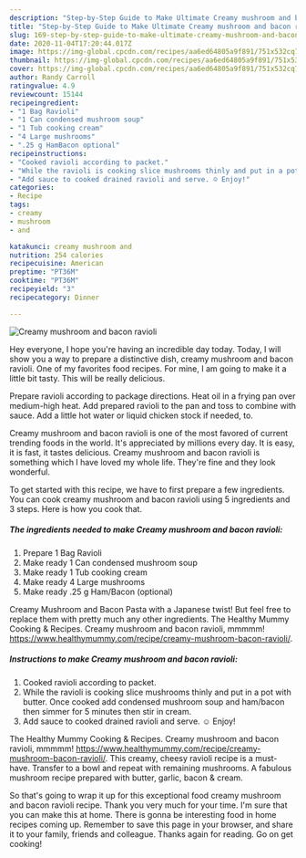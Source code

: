 ```yaml
---
description: "Step-by-Step Guide to Make Ultimate Creamy mushroom and bacon ravioli"
title: "Step-by-Step Guide to Make Ultimate Creamy mushroom and bacon ravioli"
slug: 169-step-by-step-guide-to-make-ultimate-creamy-mushroom-and-bacon-ravioli
date: 2020-11-04T17:20:44.017Z
image: https://img-global.cpcdn.com/recipes/aa6ed64805a9f891/751x532cq70/creamy-mushroom-and-bacon-ravioli-recipe-main-photo.jpg
thumbnail: https://img-global.cpcdn.com/recipes/aa6ed64805a9f891/751x532cq70/creamy-mushroom-and-bacon-ravioli-recipe-main-photo.jpg
cover: https://img-global.cpcdn.com/recipes/aa6ed64805a9f891/751x532cq70/creamy-mushroom-and-bacon-ravioli-recipe-main-photo.jpg
author: Randy Carroll
ratingvalue: 4.9
reviewcount: 15144
recipeingredient:
- "1 Bag Ravioli"
- "1 Can condensed mushroom soup"
- "1 Tub cooking cream"
- "4 Large mushrooms"
- ".25 g HamBacon optional"
recipeinstructions:
- "Cooked ravioli according to packet."
- "While the ravioli is cooking slice mushrooms thinly and put in a pot with butter. Once cooked add condensed mushroom soup and ham/bacon then simmer for 5 minutes then stir in cream."
- "Add sauce to cooked drained ravioli and serve. ☺️ Enjoy!"
categories:
- Recipe
tags:
- creamy
- mushroom
- and

katakunci: creamy mushroom and 
nutrition: 254 calories
recipecuisine: American
preptime: "PT36M"
cooktime: "PT36M"
recipeyield: "3"
recipecategory: Dinner

---
```



![Creamy mushroom and bacon ravioli](https://img-global.cpcdn.com/recipes/aa6ed64805a9f891/751x532cq70/creamy-mushroom-and-bacon-ravioli-recipe-main-photo.jpg)

Hey everyone, I hope you're having an incredible day today. Today, I will show you a way to prepare a distinctive dish, creamy mushroom and bacon ravioli. One of my favorites food recipes. For mine, I am going to make it a little bit tasty. This will be really delicious.

Prepare ravioli according to package directions. Heat oil in a frying pan over medium-high heat. Add prepared ravioli to the pan and toss to combine with sauce. Add a little hot water or liquid chicken stock if needed, to.

Creamy mushroom and bacon ravioli is one of the most favored of current trending foods in the world. It's appreciated by millions every day. It is easy, it is fast, it tastes delicious. Creamy mushroom and bacon ravioli is something which I have loved my whole life. They're fine and they look wonderful.


To get started with this recipe, we have to first prepare a few ingredients. You can cook creamy mushroom and bacon ravioli using 5 ingredients and 3 steps. Here is how you cook that.

<!--inarticleads1-->

##### The ingredients needed to make Creamy mushroom and bacon ravioli:

1. Prepare 1 Bag Ravioli
1. Make ready 1 Can condensed mushroom soup
1. Make ready 1 Tub cooking cream
1. Make ready 4 Large mushrooms
1. Make ready .25 g Ham/Bacon (optional)


Creamy Mushroom and Bacon Pasta with a Japanese twist! But feel free to replace them with pretty much any other ingredients. The Healthy Mummy Cooking &amp; Recipes. Creamy mushroom and bacon ravioli, mmmmm! https://www.healthymummy.com/recipe/creamy-mushroom-bacon-ravioli/. 

<!--inarticleads2-->

##### Instructions to make Creamy mushroom and bacon ravioli:

1. Cooked ravioli according to packet.
1. While the ravioli is cooking slice mushrooms thinly and put in a pot with butter. Once cooked add condensed mushroom soup and ham/bacon then simmer for 5 minutes then stir in cream.
1. Add sauce to cooked drained ravioli and serve. ☺️ Enjoy!


The Healthy Mummy Cooking &amp; Recipes. Creamy mushroom and bacon ravioli, mmmmm! https://www.healthymummy.com/recipe/creamy-mushroom-bacon-ravioli/. This creamy, cheesy ravioli recipe is a must-have. Transfer to a bowl and repeat with remaining mushrooms. A fabulous mushroom recipe prepared with butter, garlic, bacon &amp; cream. 

So that's going to wrap it up for this exceptional food creamy mushroom and bacon ravioli recipe. Thank you very much for your time. I'm sure that you can make this at home. There is gonna be interesting food in home recipes coming up. Remember to save this page in your browser, and share it to your family, friends and colleague. Thanks again for reading. Go on get cooking!
